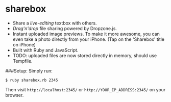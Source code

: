 sharebox
===

* Share a _live-editing_ textbox with others.
* _Drag'n'drop_ file sharing powered by Dropzone.js.
* Instant uploaded image previews. To make it more awesome, you can even take a photo directly from your iPhone. (Tap on the 'Sharebox' title on iPhone)
* Built with Ruby and JavaScript.
* TODO: uploaded files are now stored directly in memory, should use Tempfile.

###Setup:
Simply run:

```
$ ruby sharebox.rb 2345
```

Then visit `http://localhost:2345/` or `http://YOUR_IP_ADDRESS:2345/` on your browser.
